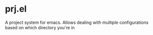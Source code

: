 prj.el
======

A project system for emacs. Allows dealing with multiple configurations based on which directory you're in
